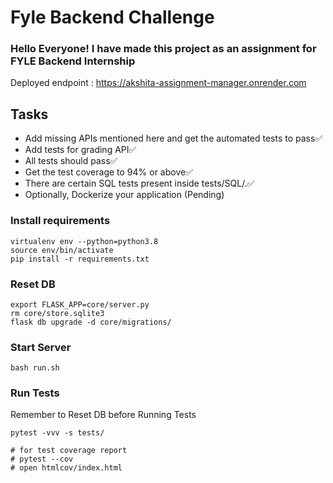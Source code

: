 # Fyle Backend Challenge
### Hello Everyone! I have made this project as an assignment for FYLE Backend Internship
Deployed endpoint : https://akshita-assignment-manager.onrender.com
## Tasks
- Add missing APIs mentioned here and get the automated tests to pass✅
- Add tests for grading API✅
- All tests should pass✅
- Get the test coverage to 94% or above✅
- There are certain SQL tests present inside tests/SQL/.✅
- Optionally, Dockerize your application (Pending)
### Install requirements

```
virtualenv env --python=python3.8
source env/bin/activate
pip install -r requirements.txt
```
### Reset DB

```
export FLASK_APP=core/server.py
rm core/store.sqlite3
flask db upgrade -d core/migrations/
```
### Start Server

```
bash run.sh
```
### Run Tests
Remember to Reset DB before Running Tests
```
pytest -vvv -s tests/

# for test coverage report
# pytest --cov
# open htmlcov/index.html
```
